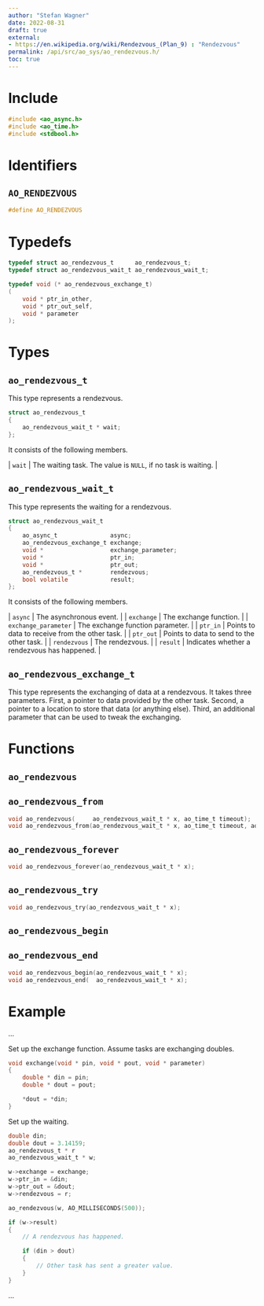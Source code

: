 ```yaml
---
author: "Stefan Wagner"
date: 2022-08-31
draft: true
external:
- https://en.wikipedia.org/wiki/Rendezvous_(Plan_9) : "Rendezvous"
permalink: /api/src/ao_sys/ao_rendezvous.h/
toc: true
---
```


# Include

```c
#include <ao_async.h>
#include <ao_time.h>
#include <stdbool.h>
```

# Identifiers

## `AO_RENDEZVOUS`

```c
#define AO_RENDEZVOUS
```

# Typedefs

```c
typedef struct ao_rendezvous_t      ao_rendezvous_t;
typedef struct ao_rendezvous_wait_t ao_rendezvous_wait_t;

typedef void (* ao_rendezvous_exchange_t)
(
    void * ptr_in_other,
    void * ptr_out_self,
    void * parameter
);
```

# Types

## `ao_rendezvous_t`

This type represents a rendezvous.

```c
struct ao_rendezvous_t
{
    ao_rendezvous_wait_t * wait;
};
```

It consists of the following members.

| `wait` | The waiting task. The value is `NULL`, if no task is waiting. |

## `ao_rendezvous_wait_t`

This type represents the waiting for a rendezvous.

```c
struct ao_rendezvous_wait_t
{
    ao_async_t               async;
    ao_rendezvous_exchange_t exchange;
    void *                   exchange_parameter;
    void *                   ptr_in;
    void *                   ptr_out;
    ao_rendezvous_t *        rendezvous;
    bool volatile            result;
};
```

It consists of the following members.

| `async` | The asynchronous event. |
| `exchange` | The exchange function. |
| `exchange_parameter` | The exchange function parameter. |
| `ptr_in` | Points to data to receive from the other task. |
| `ptr_out` | Points to data to send to the other task. |
| `rendezvous` | The rendezvous. |
| `result` | Indicates whether a rendezvous has happened.  |

## `ao_rendezvous_exchange_t`

This type represents the exchanging of data at a rendezvous. It takes three parameters. First, a pointer to data provided by the other task. Second, a pointer to a location to store that data (or anything else). Third, an additional parameter that can be used to tweak the exchanging.

# Functions

## `ao_rendezvous`
## `ao_rendezvous_from`

```c
void ao_rendezvous(     ao_rendezvous_wait_t * x, ao_time_t timeout);
void ao_rendezvous_from(ao_rendezvous_wait_t * x, ao_time_t timeout, ao_time_t beginning);
```

## `ao_rendezvous_forever`

```c
void ao_rendezvous_forever(ao_rendezvous_wait_t * x);
```

## `ao_rendezvous_try`

```c
void ao_rendezvous_try(ao_rendezvous_wait_t * x);
```

## `ao_rendezvous_begin`
## `ao_rendezvous_end`

```c
void ao_rendezvous_begin(ao_rendezvous_wait_t * x);
void ao_rendezvous_end(  ao_rendezvous_wait_t * x);
```

# Example

...

Set up the exchange function. Assume tasks are exchanging doubles.

```c
void exchange(void * pin, void * pout, void * parameter)
{
    double * din = pin;
    double * dout = pout;

    *dout = *din;
}
```

Set up the waiting.

```c
double din;
double dout = 3.14159;
ao_rendezvous_t * r
ao_rendezvous_wait_t * w;
```

```c
w->exchange = exchange;
w->ptr_in = &din;
w->ptr_out = &dout;
w->rendezvous = r;
```

```c
ao_rendezvous(w, AO_MILLISECONDS(500));

if (w->result)
{
    // A rendezvous has happened.

    if (din > dout)
    {
        // Other task has sent a greater value.
    }
}
```

...
